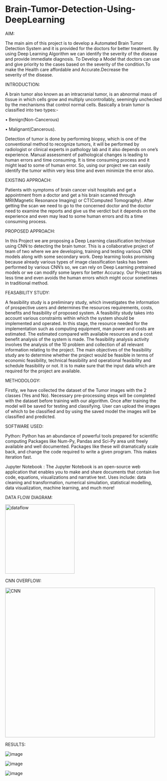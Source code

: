 # Brain-Tumor-Detection-Using-DeepLearning
AIM:

The main aim of this project is to develop a Automated Brain Tumor Detection System and
it is provided for the doctors for better treatment. By using Deep Learning Algorithm we can identify
the severity of the disease and provide immediate diagnosis.
To Develop a Model that doctors can use and give priority to the cases based on the severity of the
condition.To make the Health care affordable and Accurate.Decrease the severity of the disease.

INTRODUCTION:

A brain tumor also known as an intracranial tumor, is an abnormal mass of tissue in which
cells grow and multiply uncontrollably, seemingly unchecked by the mechanisms that control normal
cells. Basically a brain tumor is classified into two types:-

• Benign(Non-Cancerous)

• Malignant(Cancerous).

Detection of tumor is done by performing biopsy, which is one of the conventional method to recognize
tumors, it will be performed by radiologist or clinical experts in pathology lab and it also depends
on one’s experience. Manual assessment of pathological changes is leading to human errors and time
consuming. It is time consuming process and it might lead to some of human error.
So, using our project we can easily identify the tumor within very less time and even minimize the
error also.

EXISTING APPROACH:

Patients with symptoms of brain cancer visit hospitals and get a appointment from a doctor
and get a his brain scanned through MRI(Magnetic Resonance Imaging) or CT(Computed Tomography).
After getting the scan we need to go to the concerned doctor and the doctor need to examine the
reports and give us the verdict but it depends on the experience and even may lead to some human
errors and its a time consuming process.

PROPOSED APPROACH:

In this Project we are proposing a Deep Learning classification technique using CNN to
detecting the brain tumor. This is a collaborative project of team of two where we are developing,
training and testing various CNN models along with some secondary work. Deep learning looks
promising because already various types of image classification tasks has been performed by various
CNN’s so, we can rely on Deep Learning pretrained models or we can modify some layers for better
Accuracy.
Our Project takes less time and even avoids the human errors which might occur sometimes in traditional
method.

FEASABILITY STUDY:

A feasibility study is a preliminary study, which investigates the information of prospective
users and determines the resources requirements, costs, benefits and feasibility of proposed system. A
feasibility study takes into account various constraints within which the system should be implemented
and operated. In this stage, the resource needed for the implementation such as computing equipment,
man power and costs are estimated. The estimated compared with available resources and a cost
benefit analysis of the system is made. The feasibility analysis activity involves the analysis of the
10
problem and collection of all relevant information relating to the project. The main objectives of
the feasibility study are to determine whether the project would be feasible in terms of economic
feasibility, technical feasibility and operational feasibility and schedule feasibility or not. It is to make
sure that the input data which are required for the project are available.

METHODOLOGY:

Firstly, we have collected the dataset of the Tumor images with the 2 classes (Yes and No).
 Necessary pre-processing steps will be completed with the dataset before training with our algorithm.
Once after training the model will be saved for testing and classifying.
User can upload the images of which to be classified and by using the saved model the images will be classified and predicted.

SOFTWARE USED:

Python: 
Python has an abundance of powerful tools prepared for scientific computing Packages like Num-Py, Pandas and Sci-Py area unit freely available and well documented. Packages like these will dramatically scale back, and change the code required to write a given program. This makes iteration fast.

Jupyter Notebook :
The Jupyter Notebook is an open-source web application that enables you to make and share documents that contain live code, equations, visualizations and narrative text. Uses include: data cleaning and transformation, numerical simulation, statistical modelling, data visualization, machine learning, and much more!


DATA FLOW DIAGRAM:

<img width="223" alt="dataflow" src="https://user-images.githubusercontent.com/120433292/207218033-f8b19d25-de16-4b93-9451-9bdbdd74ee74.png">

CNN OVERFLOW:


<img width="482" alt="CNN" src="https://user-images.githubusercontent.com/120433292/207220649-87317491-5d94-4553-87a3-5fb70e1bb7f3.png">


RESULTS:



![image](https://user-images.githubusercontent.com/120433292/207220892-e4e665bf-dd09-462d-9c3d-188ab6a526c5.png)

![image](https://user-images.githubusercontent.com/120433292/207220924-e1302bcf-f059-4074-916c-350005b1ab7b.png)

![image](https://user-images.githubusercontent.com/120433292/207220954-90921ece-f952-4790-a85c-2a1fdba229fc.png)


